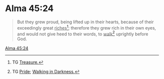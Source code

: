 # Alma 45:24

> But they grew proud, being lifted up in their hearts, because of their exceedingly great <u>riches</u>[^a]; therefore they grew rich in their own eyes, and would not give heed to their words, to <u>walk</u>[^b] uprightly before God.

[Alma 45:24](https://www.churchofjesuschrist.org/study/scriptures/bofm/alma/45?lang=eng&id=p24#p24)


[^a]: TG [Treasure.](https://www.churchofjesuschrist.org/study/scriptures/tg/treasure?lang=eng)
[^b]: TG [Pride](https://www.churchofjesuschrist.org/study/scriptures/tg/pride?lang=eng); [Walking in Darkness.](https://www.churchofjesuschrist.org/study/scriptures/tg/walking-in-darkness?lang=eng)
